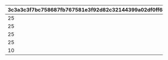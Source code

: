 |3c3a3c3f7bc758687fb767581e3f92d82c32144399a02df0ff64e713669ee61f|56ff17d96b254c177e57c95b45780e6791281eef03f0d0a040a643ee94727704|c01080513ecf2f353a4951fb9b734917dc74d31430a1c13bd75dc2d5985e9dfa|5e133d7d913c1579f326b54520fd7fa0eadf8b702cd9ecf642d5c2b180748072|938151d3be1e63fd4af5cf485a204565af53cbd621ee113eafca0677716864f7|814bf5cb259edddf96390003d3b2322cc3f46aa2cdbc7ec9758caa65bd986b9f|05e0f6f9982a38f0a33533a93744efc2bad225f1f107b1e8b10cb9970ab9e47d|2b48bce0c17d48c9d738310ea5d51d25058bc5ceda4364ad893dc8c6c72d5575|55dbae6321827fc48acfccedc398151e1bc9b5d88a113dbb5a4eec9a6a97831a|c7b31a0bc8bebffa32a313fc387d7a23cf2390ec4214cca5b7ad34c735eab8bd|4a9a30fe438c665050e6c549ca897e407f738cee4e71a62b7d03360f801cf2be|5283665d9ca2399bc526905ffc212c580ed50ce519129d4d93f2ece240b382fa|f471e92b626c4073f4ba51c7c17ad4751b376eb378c1afea7707679f1b35b7ec|ea83be56c44579f21d7729b52aeadebdd01a3bea630cfb002b144f138d12b004|176a05f5ba8367e76789d4bdf72de0511ddf722ee2711a17a40802abdcb0b406|0608a30eb1270b518e0b85e7ae6b62fbc03f6209f5f08c56d0856c951644b284|
| --- | --- | --- | --- | --- | --- | --- | --- | --- | --- | --- | --- | --- | --- | --- | --- |
|25|91002|12|8|1005|2|0|1000|0|1250000|0|2|94002|23001|20|20003|
|25|91002|12|8|1006|2|0|1000|0|1250000|0|2|94002|23001|20|20003|
|25|91002|12|8|1007|2|0|1000|0|1250000|0|2|94002|23001|20|20003|
|25|91002|12|8|1008|2|0|1000|0|1250000|0|2|94002|23001|20|20003|
|10|91002|12|8|2002|2|0|1500|0|5000000|0|2|94002|23001|50|20004|